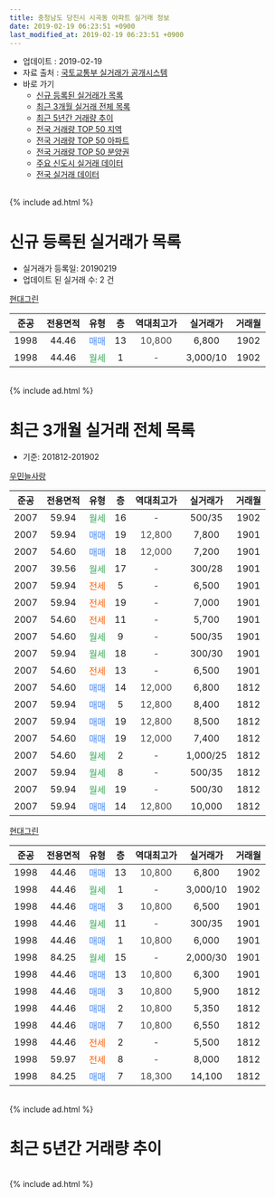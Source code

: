 ```yaml
---
title: 충청남도 당진시 시곡동 아파트 실거래 정보
date: 2019-02-19 06:23:51 +0900
last_modified_at: 2019-02-19 06:23:51 +0900
---
```


* 업데이트 : 2019-02-19
* 자료 출처 : [국토교통부 실거래가 공개시스템](http://rt.molit.go.kr)
* 바로 가기
    * [신규 등록된 실거래가 목록](#신규-등록된-실거래가-목록)
    * [최근 3개월 실거래 전체 목록](#최근-3개월-실거래-전체-목록)
    * [최근 5년간 거래량 추이](#최근-5년간-거래량-추이)
    * [전국 거래량 TOP 50 지역](https://inasie.github.io/apt-trade-info/최근-3개월-전국에서-가장-거래가-많이-발생한-지역)
    * [전국 거래량 TOP 50 아파트](https://inasie.github.io/apt-trade-info/최근-3개월-전국에서-가장-거래가-많이-발생한-아파트)
    * [전국 거래량 TOP 50 분양권](https://inasie.github.io/apt-trade-info/최근-3개월-전국에서-가장-거래가-많이-발생한-분양권)
    * [주요 신도시 실거래 데이터](https://inasie.github.io/apt-trade-info/주요-신도시)
    * [전국 실거래 데이터](https://inasie.github.io/apt-trade-info/전국)
<br>
{% include ad.html %}
<br>

# 신규 등록된 실거래가 목록
* 실거래가 등록일: 20190219
* 업데이트 된 실거래 수: 2 건


[현대그린](https://search.naver.com/search.naver?query=%EC%B6%A9%EC%B2%AD%EB%82%A8%EB%8F%84+%EB%8B%B9%EC%A7%84%EC%8B%9C+%EC%8B%9C%EA%B3%A1%EB%8F%99+%ED%98%84%EB%8C%80%EA%B7%B8%EB%A6%B0)

|준공|전용면적|유형|층|역대최고가|실거래가|거래월|
|:---:|:---:|:---:|:---:|:---:|:---:|:---:|
|1998|44.46|<span style="color:#4285f3">매매</span>|13|<span style="color:#444444">10,800</span>|6,800|1902|
|1998|44.46|<span style="color:#34a853">월세</span>|1|<span style="color:#444444">-</span>|3,000/10|1902|


<br>
{% include ad.html %}
<br>

# 최근 3개월 실거래 전체 목록
* 기준: 201812-201902


[우민늘사랑](https://search.naver.com/search.naver?query=%EC%B6%A9%EC%B2%AD%EB%82%A8%EB%8F%84+%EB%8B%B9%EC%A7%84%EC%8B%9C+%EC%8B%9C%EA%B3%A1%EB%8F%99+%EC%9A%B0%EB%AF%BC%EB%8A%98%EC%82%AC%EB%9E%91)

|준공|전용면적|유형|층|역대최고가|실거래가|거래월|
|:---:|:---:|:---:|:---:|:---:|:---:|:---:|
|2007|59.94|<span style="color:#34a853">월세</span>|16|<span style="color:#444444">-</span>|500/35|1902|
|2007|59.94|<span style="color:#4285f3">매매</span>|19|<span style="color:#444444">12,800</span>|7,800|1901|
|2007|54.60|<span style="color:#4285f3">매매</span>|18|<span style="color:#444444">12,000</span>|7,200|1901|
|2007|39.56|<span style="color:#34a853">월세</span>|17|<span style="color:#444444">-</span>|300/28|1901|
|2007|59.94|<span style="color:#ff5a00">전세</span>|5|<span style="color:#444444">-</span>|6,500|1901|
|2007|59.94|<span style="color:#ff5a00">전세</span>|19|<span style="color:#444444">-</span>|7,000|1901|
|2007|54.60|<span style="color:#ff5a00">전세</span>|11|<span style="color:#444444">-</span>|5,700|1901|
|2007|54.60|<span style="color:#34a853">월세</span>|9|<span style="color:#444444">-</span>|500/35|1901|
|2007|59.94|<span style="color:#34a853">월세</span>|18|<span style="color:#444444">-</span>|300/30|1901|
|2007|54.60|<span style="color:#ff5a00">전세</span>|13|<span style="color:#444444">-</span>|6,500|1901|
|2007|54.60|<span style="color:#4285f3">매매</span>|14|<span style="color:#444444">12,000</span>|6,800|1812|
|2007|59.94|<span style="color:#4285f3">매매</span>|5|<span style="color:#444444">12,800</span>|8,400|1812|
|2007|59.94|<span style="color:#4285f3">매매</span>|19|<span style="color:#444444">12,800</span>|8,500|1812|
|2007|54.60|<span style="color:#4285f3">매매</span>|19|<span style="color:#444444">12,000</span>|7,400|1812|
|2007|54.60|<span style="color:#34a853">월세</span>|2|<span style="color:#444444">-</span>|1,000/25|1812|
|2007|59.94|<span style="color:#34a853">월세</span>|8|<span style="color:#444444">-</span>|500/35|1812|
|2007|59.94|<span style="color:#34a853">월세</span>|19|<span style="color:#444444">-</span>|500/30|1812|
|2007|59.94|<span style="color:#4285f3">매매</span>|14|<span style="color:#444444">12,800</span>|10,000|1812|

[현대그린](https://search.naver.com/search.naver?query=%EC%B6%A9%EC%B2%AD%EB%82%A8%EB%8F%84+%EB%8B%B9%EC%A7%84%EC%8B%9C+%EC%8B%9C%EA%B3%A1%EB%8F%99+%ED%98%84%EB%8C%80%EA%B7%B8%EB%A6%B0)

|준공|전용면적|유형|층|역대최고가|실거래가|거래월|
|:---:|:---:|:---:|:---:|:---:|:---:|:---:|
|1998|44.46|<span style="color:#4285f3">매매</span>|13|<span style="color:#444444">10,800</span>|6,800|1902|
|1998|44.46|<span style="color:#34a853">월세</span>|1|<span style="color:#444444">-</span>|3,000/10|1902|
|1998|44.46|<span style="color:#4285f3">매매</span>|3|<span style="color:#444444">10,800</span>|6,500|1901|
|1998|44.46|<span style="color:#34a853">월세</span>|11|<span style="color:#444444">-</span>|300/35|1901|
|1998|44.46|<span style="color:#4285f3">매매</span>|1|<span style="color:#444444">10,800</span>|6,000|1901|
|1998|84.25|<span style="color:#34a853">월세</span>|15|<span style="color:#444444">-</span>|2,000/30|1901|
|1998|44.46|<span style="color:#4285f3">매매</span>|13|<span style="color:#444444">10,800</span>|6,300|1901|
|1998|44.46|<span style="color:#4285f3">매매</span>|3|<span style="color:#444444">10,800</span>|5,900|1812|
|1998|44.46|<span style="color:#4285f3">매매</span>|2|<span style="color:#444444">10,800</span>|5,350|1812|
|1998|44.46|<span style="color:#4285f3">매매</span>|7|<span style="color:#444444">10,800</span>|6,550|1812|
|1998|44.46|<span style="color:#ff5a00">전세</span>|2|<span style="color:#444444">-</span>|5,500|1812|
|1998|59.97|<span style="color:#ff5a00">전세</span>|8|<span style="color:#444444">-</span>|8,000|1812|
|1998|84.25|<span style="color:#4285f3">매매</span>|7|<span style="color:#444444">18,300</span>|14,100|1812|


<br>
{% include ad.html %}
<br>

# 최근 5년간 거래량 추이


<div style="width:100%;">
    <canvas id="deal_progress" height="200"></canvas>
</div>

<script>
new Chart(document.getElementById("deal_progress"), {
    type: 'line',
    data: {
        labels: ['201402','201403','201404','201405','201406','201407','201408','201409','201410','201411','201412','201501','201502','201503','201504','201505','201506','201507','201508','201509','201510','201511','201512','201601','201602','201603','201604','201605','201606','201607','201608','201609','201610','201611','201612','201701','201702','201703','201704','201705','201706','201707','201708','201709','201710','201711','201712','201801','201802','201803','201804','201805','201806','201807','201808','201809','201810','201811','201812','201901','201902'],
        datasets: [{
            label: '매매',
            pointRadius: 1,
            data: [21, 28, 30, 37, 18, 18, 20, 22, 39, 47, 36, 20, 29, 26, 35, 18, 17, 27, 15, 10, 20, 23, 8, 5, 3, 3, 7, 8, 6, 12, 5, 7, 8, 7, 8, 1, 10, 6, 6, 6, 10, 7, 2, 5, 12, 6, 4, 5, 5, 4, 2, 5, 5, 7, 7, 7, 2, 3, 9, 5, 1],
            borderColor: "rgba(255, 201, 14, 1)",
            backgroundColor: "rgba(255, 201, 14, 0.5)",
            fill: false,
            lineTension: 0
        },{
            label: '전월세',
            pointRadius: 1,
            data: [22, 22, 24, 18, 23, 20, 13, 11, 23, 11, 9, 21, 13, 23, 16, 15, 18, 14, 13, 11, 16, 8, 14, 11, 10, 15, 9, 6, 12, 10, 7, 0, 9, 7, 8, 10, 12, 9, 12, 9, 6, 6, 5, 8, 12, 4, 9, 8, 17, 9, 11, 5, 12, 5, 5, 14, 11, 10, 5, 9, 2],
            borderColor: "rgba(0, 141, 185, 1)",
            backgroundColor: "rgba(0, 141, 185, 0.5)",
            fill: false,
            lineTension: 0
        }
        ]
    },
    options: {
        responsive: true,
        title: {
            display: false
        },
        tooltips: {
            mode: 'index',
            intersect: false
        },
        hover: {
            mode: 'nearest',
            intersect: true
        },
        scales: {
            xAxes: [{
                display: true,
                scaleLabel: {
                    display: true,
                    labelString: '년/월'
                }
            }],
            yAxes: [{
                display: true,
                ticks: {
                    suggestedMin: 0,
                },
                scaleLabel: {
                    display: true,
                    labelString: '실거래 수'
                }
            }]
        }
    }
});

</script>


<br>
{% include ad.html %}
<br>

